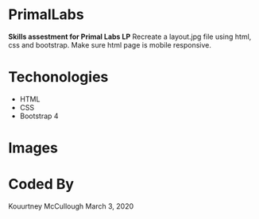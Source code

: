# PrimalLabs


**Skills assestment for Primal Labs LP**
Recreate a layout.jpg file using html, css and bootstrap.  Make sure html page is mobile responsive.


# Techonologies 

 - HTML
 - CSS
 - Bootstrap 4

# Images
 
# Coded By
Kouurtney McCullough
March 3, 2020 

